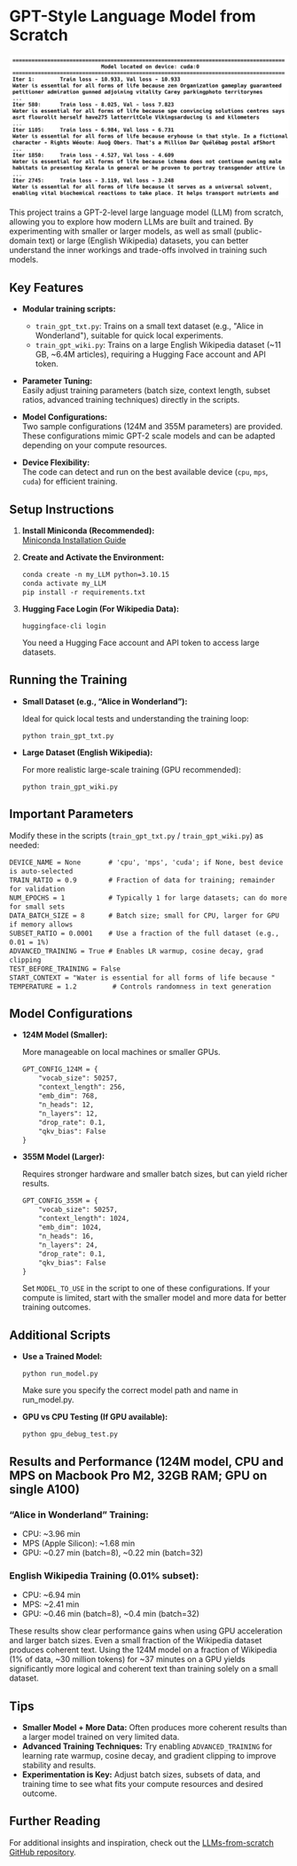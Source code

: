 # GPT-Style Language Model from Scratch

![Model Training Output](output.webp)

</div>
 This project trains a GPT-2-level large language model (LLM) from scratch, allowing you to explore how modern LLMs are built and trained. By experimenting with smaller or larger models, as well as small (public-domain text) or large (English Wikipedia) datasets, you can better understand the inner workings and trade-offs involved in training such models.

## Key Features

- **Modular training scripts:**  
  - `train_gpt_txt.py`: Trains on a small text dataset (e.g., "Alice in Wonderland"), suitable for quick local experiments.
  - `train_gpt_wiki.py`: Trains on a large English Wikipedia dataset (~11 GB, ~6.4M articles), requiring a Hugging Face account and API token.

- **Parameter Tuning:**  
  Easily adjust training parameters (batch size, context length, subset ratios, advanced training techniques) directly in the scripts.

- **Model Configurations:**  
  Two sample configurations (124M and 355M parameters) are provided. These configurations mimic GPT-2 scale models and can be adapted depending on your compute resources.

- **Device Flexibility:**  
  The code can detect and run on the best available device (`cpu`, `mps`, `cuda`) for efficient training.

## Setup Instructions

1. **Install Miniconda (Recommended):**  
   [Miniconda Installation Guide](https://docs.conda.io/en/latest/miniconda.html)

2. **Create and Activate the Environment:**
   ```
   conda create -n my_LLM python=3.10.15
   conda activate my_LLM
   pip install -r requirements.txt
   ```

3.	**Hugging Face Login (For Wikipedia Data):**
    ```
    huggingface-cli login
    ```
    You need a Hugging Face account and API token to access large datasets.

## Running the Training

- **Small Dataset (e.g., “Alice in Wonderland”):**

    Ideal for quick local tests and understanding the training loop:

    ```
    python train_gpt_txt.py
    ```

- **Large Dataset (English Wikipedia):**

    For more realistic large-scale training (GPU recommended):
    ```
    python train_gpt_wiki.py
    ```

## Important Parameters
Modify these in the scripts (`train_gpt_txt.py` / `train_gpt_wiki.py`) as needed:
```
DEVICE_NAME = None       # 'cpu', 'mps', 'cuda'; if None, best device is auto-selected
TRAIN_RATIO = 0.9        # Fraction of data for training; remainder for validation
NUM_EPOCHS = 1           # Typically 1 for large datasets; can do more for small sets
DATA_BATCH_SIZE = 8      # Batch size; small for CPU, larger for GPU if memory allows
SUBSET_RATIO = 0.0001    # Use a fraction of the full dataset (e.g., 0.01 = 1%)
ADVANCED_TRAINING = True # Enables LR warmup, cosine decay, grad clipping
TEST_BEFORE_TRAINING = False
START_CONTEXT = "Water is essential for all forms of life because "
TEMPERATURE = 1.2         # Controls randomness in text generation
```

## Model Configurations
- **124M Model (Smaller):**

    More manageable on local machines or smaller GPUs.
    ```
    GPT_CONFIG_124M = {
        "vocab_size": 50257,
        "context_length": 256,
        "emb_dim": 768,
        "n_heads": 12,
        "n_layers": 12,
        "drop_rate": 0.1,
        "qkv_bias": False
    }
    ```
- **355M Model (Larger):**

    Requires stronger hardware and smaller batch sizes, but can yield richer results.
    ```
    GPT_CONFIG_355M = {
        "vocab_size": 50257,
        "context_length": 1024,
        "emb_dim": 1024,
        "n_heads": 16,
        "n_layers": 24,
        "drop_rate": 0.1,
        "qkv_bias": False
    }
    ```
    Set `MODEL_TO_USE` in the script to one of these configurations. If your compute is limited, start with the smaller model and more data for better training outcomes.

## Additional Scripts
- **Use a Trained Model:**
    ```
    python run_model.py
    ```
    Make sure you specify the correct model path and name in run_model.py.

- **GPU vs CPU Testing (If GPU available):**
    ```
    python gpu_debug_test.py
    ```

## Results and Performance (124M model, CPU and MPS on Macbook Pro M2, 32GB RAM; GPU on single A100)
### “Alice in Wonderland” Training:

- CPU: ~3.96 min
- MPS (Apple Silicon): ~1.68 min
- GPU: ~0.27 min (batch=8), ~0.22 min (batch=32)

### English Wikipedia Training (0.01% subset):

- CPU: ~6.94 min
- MPS: ~2.41 min
- GPU: ~0.46 min (batch=8), ~0.4 min (batch=32)

These results show clear performance gains when using GPU acceleration and larger batch sizes. Even a small fraction of the Wikipedia dataset produces coherent text. Using the 124M model on a fraction of Wikipedia (1% of data, ~30 million tokens) for ~37 minutes on a GPU yields significantly more logical and coherent text than training solely on a small dataset.

## Tips
- **Smaller Model + More Data:** Often produces more coherent results than a larger model trained on very limited data.
- **Advanced Training Techniques:** Try enabling `ADVANCED_TRAINING` for learning rate warmup, cosine decay, and gradient clipping to improve stability and results.
- **Experimentation is Key:** Adjust batch sizes, subsets of data, and training time to see what fits your compute resources and desired outcome.

## Further Reading
For additional insights and inspiration, check out the [LLMs-from-scratch GitHub repository](https://github.com/rasbt/LLMs-from-scratch).